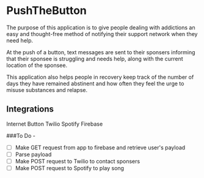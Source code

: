# PushTheButton

The purpose of this application is to give people dealing with addictions an easy and thought-free method of notifying their support network when they need help. 

At the push of a button, text messages are sent to their sponsers informing that their sponsee is struggling and needs help, along with the current location of the sponsee. 

This application also helps people in recovery keep track of the number of days they have remained abstinent and how often they feel the urge to misuse substances and relapse. 

## Integrations
Internet Button
Twilio
Spotify
Firebase

###To Do -
- [ ] Make GET request from app to firebase and retrieve user's payload
- [ ] Parse payload
- [ ] Make POST request to Twilio to contact sponsers
- [ ] Make POST request to Spotify to play song
